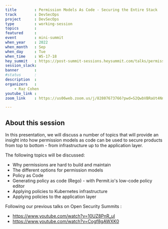 ```yaml
---
title        : Permission Models As Code - Securing the Entire Stack
track        : DevSecOps
project      : DevSecOps
type         : working-session
topics       : 
featured     :
event        : mini-summit
when_year    : 2022
when_month   : Sep
when_day     : Tue
when_time    : WS-17-18
hey_summit   : https://post-summit-sessions.heysummit.com/talks/permission-models-as-code-securing-the-entire-stack/
session_slack:
banner       : 
#status      :
description  :
organizers   :
    - Raz Cohen   
youtube_link : 
zoom_link    : https://us06web.zoom.us/j/82807673766?pwd=S2QwbVBRaUt4NnZxMnFMT2ZnNnA2UT09

---
```


## About this session
In this presentation, we will discuss a number of topics that will provide an insight into how permission models as code can be used to secure products from top to bottom - from infrastructure up to the application layer.

The following topics will be discussed:
- Why permissions are hard to build and maintain
- The different options for permission models
- Policy as Code
- Generating policy as code (Rego) - with Permit.io's low-code policy editor
- Applying policies to Kubernetes infrastructure
- Applying policies to the application layer

Following our previous talks on Open Security Summits :
- https://www.youtube.com/watch?v=10UZ8PnR_uI
- https://www.youtube.com/watch?v=Cogf8gAWXK0
